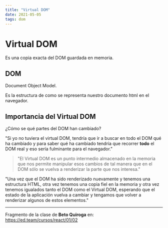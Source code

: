 ```yaml
---
title: "Virtual DOM"
date: 2021-05-05
tags: dom
---
```


# Virtual DOM

Es una copia exacta del DOM guardada en memoria.

## DOM

Document Object Model.

Es la estructura de como se representa nuestro documento html en el navegador.

## Importancia del Virtual DOM

¿Cómo se qué partes del DOM han cambiado?

"Si yo no tuviera el virtual DOM, tendría que ir a buscar en todo el DOM qué ha cambiado y para saber qué ha cambiado tendría que recorrer **todo** el DOM real y eso sería fulminante para el navegador."

> "El Virtual DOM es un punto intermedio almacenado en la memoria que nos permite manipular esos cambios de tal manera que en el DOM sólo se vuelva a renderizar la parte que nos interesa."

"Una vez que el DOM ha sido renderizado nuevamente y tenemos una estructura HTML, otra vez tenemos una copia fiel en la memoria y otra vez tenemos igualados tanto el DOM como el Virtual DOM, esperando que el estado de la aplicación vuelva a cambiar y tengamos que volver a renderizar algunos de estos elementos."

---

Fragmento de la clase de **Beto Quiroga** en: https://ed.team/cursos/react/01/02